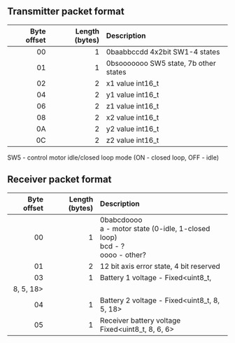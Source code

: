 ## Transmitter packet format
| Byte offset | Length (bytes) |Description |
|-----:|----:|:------|
|00|1|0baabbccdd 4x2bit SW1-4 states|
|01|1|0bsooooooo SW5 state, 7b other states|
|02|2|x1 value int16_t|
|04|2|y1 value int16_t|
|06|2|z1 value int16_t|
|08|2|x2 value int16_t|
|0A|2|y2 value int16_t|
|0C|2|z2 value int16_t|

SW5 - control motor idle/closed loop mode (ON - closed loop, OFF - idle)

## Receiver packet format

| Byte offset | Length (bytes) |Description |
|-----:|----:|:------|
|00|1|0babcdoooo<br>a - motor state (0-idle, 1-closed loop)<br>bcd - ?<br>oooo - other? |
|01|2|12 bit axis error state, 4 bit reserved|
|03|1|Battery 1 voltage - Fixed<uint8_t, 
8, 5, 18>|
|04|1|Battery 2 voltage - Fixed<uint8_t, 8, 5, 18>|
|05|1|Receiver battery voltage Fixed<uint8_t, 8, 6, 6>|
